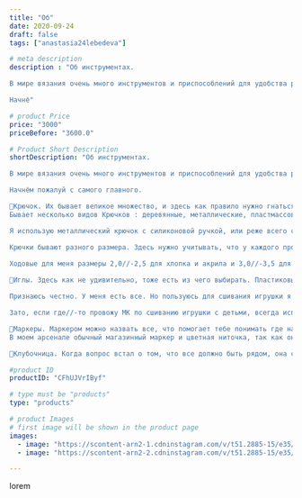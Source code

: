 ```yaml
---
title: "Об"
date: 2020-09-24
draft: false
tags: ["anastasia24lebedeva"]

# meta description
description : "Об инструментах.

В мире вязания очень много инструментов и приспособлений для удобства работы. Сегодня я познакомлю вас с теми, которыми пользуюсь сама.

Начнё"

# product Price
price: "3000"
priceBefore: "3600.0"

# Product Short Description
shortDescription: "Об инструментах.

В мире вязания очень много инструментов и приспособлений для удобства работы. Сегодня я познакомлю вас с теми, которыми пользуюсь сама.

Начнём пожалуй с самого главного.

📌Крючок. Их бывает великое множество, и здесь как правило нужно гнаться не за модой, а за удобством. 
Бывает несколько видов Крючков : деревянные, металлические, пластмассовые. С разными видами ручек (пластиковые, деревянные, силиконовые), крючки с изогнутыми ручками или вообще без них, то есть состоит из того же материала что и сам крючок. Даже со съёмной ручкой, которая используется как колпачок у ручки, что очень хорошо если вы берете его куда//-то  с собой. Так вы защищаете и себя и крючок.

Я использую металлический крючок с силиконовой ручкой, или реже всего с пластиковой. Они удобны для меня шириной ручки.

Крючки бывают разного размера. Здесь нужно учитывать, что у каждого производителя форма головки своя, а значит и диаметр разный.
 
Ходовые для меня размеры 2,0//-2,5 для хлопка и акрила и 3,0//-3,5 для плюша. Обычно пользуюсь одной фирмой, но бывают исключения. 

📌Иглы. Здесь как не удивительно, тоже есть из чего выбирать. Пластиковые или металлические, длинные или короткие, с широким ушком или нет, изогнутое или обычное острие.

Признаюсь честно. У меня есть все. Но пользуюсь для сшивания игрушки я только двумя видами. Для сшивания игрушек использую металлическую иглу среднего размера с широким ушком. Для оформления одежды и мордочки использую длинную швейную иглу.

Зато, если где//-то провожу МК по сшиванию игрушки с детьми, всегда использую пластиковую иглу. Это безопасно.

📌Маркеры. Маркером можно назвать все, что помогает тебе понимать где начало/конец ряда. Бывают разные маркеры: от производителя (пластиковые булавочки), различные булавки, бусины на креплении. 
В моем арсенале обычный магазинный маркер и цветная ниточка, так как она помогает отслеживать ровность ряда на протяжении всего вязания детали.

📌Клубочница. Когда вопрос встал о том, что все должно быть рядом, она стала настоящим другом и помощником. Это не только удобный инструмент, но и аксессуар для фото. А сколько бывает видов клубочниц... Можно отдельный пост писать про них)"

#product ID
productID: "CFhUJVrIByf"

# type must be "products"
type: "products"

# product Images
# first image will be shown in the product page
images:
  - image: "https://scontent-arn2-1.cdninstagram.com/v/t51.2885-15/e35/120036020_331367321424130_1854004756711870818_n.jpg?_nc_ht=scontent-arn2-1.cdninstagram.com&_nc_cat=110&_nc_ohc=VRGfVXURQ2EAX_4dOjv&se=8&tp=1&oh=cd560e31a7baf401563590a7072ca097&oe=606071E7&ig_cache_key=MjQwNTI5MjI3MTE1NDE2MTc0MQ%3D%3D.2"
  - image: "https://scontent-arn2-2.cdninstagram.com/v/t51.2885-15/e35/120197888_2634140610158969_5484336114769601610_n.jpg?_nc_ht=scontent-arn2-2.cdninstagram.com&_nc_cat=105&_nc_ohc=btkHLbabcKIAX-lp-pl&se=7&tp=1&oh=c287295a79eee9eae91fd7e0dcdeccfb&oe=605F2347&ig_cache_key=MjQwNTI5MjI3MTE0NTY5NDQ0MA%3D%3D.2"

---
```

lorem
